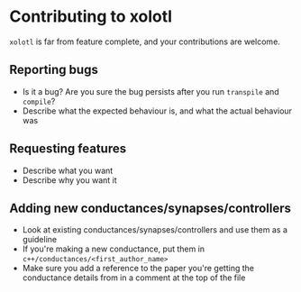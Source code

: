 # Contributing to xolotl 

`xolotl` is far from feature complete, and your contributions are welcome. 

## Reporting bugs

* Is it a bug? Are you sure the bug persists after you run `transpile` and `compile`? 
* Describe what the expected behaviour is, and what the actual behaviour was

## Requesting features

* Describe what you want
* Describe why you want it

## Adding new conductances/synapses/controllers

* Look at existing conductances/synapses/controllers and use them as a guideline
* If you're making a new conductance, put them in `c++/conductances/<first_author_name>` 
* Make sure you add a reference to the paper you're getting the conductance details from in a comment at the top of the file 



